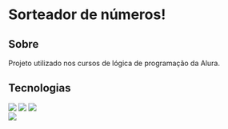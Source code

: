<h1>Sorteador de números!</h1>

<h2> Sobre</h2>
<p>Projeto utilizado nos cursos de lógica de programação da Alura.</p>

## Tecnologias
<div>
  <img src="https://img.shields.io/badge/HTML-239120?style=for-the-badge&logo=html5&logoColor=white">
  <img src="https://img.shields.io/badge/CSS-239120?&style=for-the-badge&logo=css3&logoColor=white">
  <img src="https://img.shields.io/badge/JavaScript-F7DF1E?style=for-the-badge&logo=javascript&logoColor=black">
</div>
<div>
   <img src="https://scontent.fcgh15-1.fna.fbcdn.net/v/t39.30808-1/472525727_586618164106181_588434995411892818_n.jpg?stp=c0.107.900.900a_dst-jpg_s148x148_tt6&_nc_cat=110&ccb=1-7&_nc_sid=0f9e3e&_nc_ohc=9_u7k_OuJ5QQ7kNvgH-XchF&_nc_oc=AdnHWvC491rAfNtV8gTTHAYI9GyX8Pb2lHODjCk2mWNwLQFRrnNhiNEoYoa0LQLn-nl1IBKrpO7Mi2R_uIAe_txx&_nc_ht=scontent.fcgh15-1.fna&uss=d296322aff1430c1&odm=bWVsaS53b3JrcGxhY2UuY29t&_nc_gid=CmpkAMcvPwsIyRKQYOJgiw&oe2=67F216DD&oh=00_AYG0bqs_II8tEHCs-Ov00Ya37ZD4RqQsZhuhSkiMwgKtDA&oe=67EC59B9">
</div>
